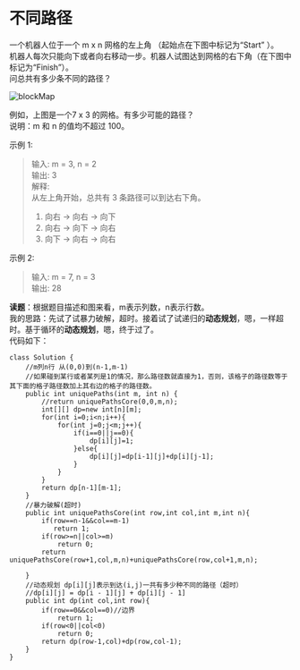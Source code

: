 # 不同路径
一个机器人位于一个 m x n 网格的左上角 （起始点在下图中标记为“Start” ）。  
机器人每次只能向下或者向右移动一步。机器人试图达到网格的右下角（在下图中标记为“Finish”）。  
问总共有多少条不同的路径？  

![blockMap](https://assets.leetcode-cn.com/aliyun-lc-upload/uploads/2018/10/22/robot_maze.png)

例如，上图是一个7 x 3 的网格。有多少可能的路径？  
说明：m 和 n 的值均不超过 100。

示例 1:  
>输入: m = 3, n = 2  
输出: 3  
解释:  
从左上角开始，总共有 3 条路径可以到达右下角。  
> 1. 向右 -> 向右 -> 向下  
> 2. 向右 -> 向下 -> 向右  
> 3. 向下 -> 向右 -> 向右  

示例 2:  
>输入: m = 7, n = 3  
输出: 28  

**读题**：根据题目描述和图来看，m表示列数，n表示行数。  
我的思路：先试了试暴力破解，超时。接着试了试递归的**动态规划**，嗯，一样超时。基于循环的**动态规划**，嗯，终于过了。  
代码如下：
```
class Solution {
    //m列n行 从(0,0)到(n-1,m-1)
    //如果碰到某行或者某列是1的情况，那么路径数就直接为1，否则，该格子的路径数等于其下面的格子路径数加上其右边的格子的路径数。
    public int uniquePaths(int m, int n) {
        //return uniquePathsCore(0,0,m,n);
        int[][] dp=new int[n][m];
        for(int i=0;i<n;i++){
            for(int j=0;j<m;j++){
                if(i==0||j==0){
                    dp[i][j]=1;
                }else{
                    dp[i][j]=dp[i-1][j]+dp[i][j-1];
                }
            }
        }
        return dp[n-1][m-1];
    }
    //暴力破解(超时)
    public int uniquePathsCore(int row,int col,int m,int n){
        if(row==n-1&&col==m-1)
           return 1;
        if(row>=n||col>=m)
            return 0;
        return uniquePathsCore(row+1,col,m,n)+uniquePathsCore(row,col+1,m,n);
            
    }
    //动态规划 dp[i][j]表示到达(i,j)一共有多少种不同的路径（超时）
    //dp[i][j] = dp[i - 1][j] + dp[i][j - 1]
    public int dp(int col,int row){
        if(row==0&&col==0)//边界
            return 1;
        if(row<0||col<0)
            return 0;
        return dp(row-1,col)+dp(row,col-1);
    }
}
```
